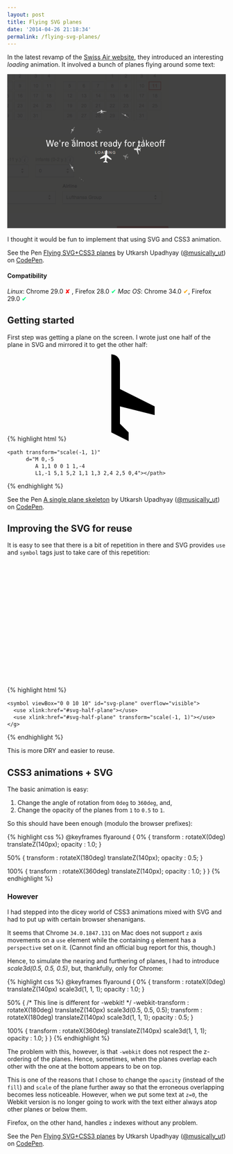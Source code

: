 ```yaml
---
layout: post
title: Flying SVG planes
date: '2014-04-26 21:18:34'
permalink: /flying-svg-planes/
---
```


In the latest revamp of the [Swiss Air website](http://swiss.com/ch/en), they introduced an interesting _loading_ animation. It involved a bunch of planes flying around some text:

![Swiss air loading animation](/content/images/2014/Apr/Screenshot_2014_04_18_16_58_29.png)

I thought it would be fun to implement that using SVG and CSS3 animation.

<p data-height="357" data-theme-id="5887" data-slug-hash="zbnJx" data-default-tab="result" class='codepen'>See the Pen <a href='http://codepen.io/musically_ut/pen/zbnJx/'>Flying SVG+CSS3 planes</a> by Utkarsh Upadhyay (<a href='http://codepen.io/musically_ut'>@musically_ut</a>) on <a href='http://codepen.io'>CodePen</a>.</p>
<script async src="//codepen.io/assets/embed/ei.js"></script>

#### Compatibility

*Linux*:  Chrome 29.0 <span style="color: red">✘</span> , 
Firefox 28.0 <span style="color: springgreen">✔</span>
*Mac OS*: Chrome 34.0 <span style="color: orange">✔</span>, Firefox 29.0 <span style="color: springgreen">✔</span>

## Getting started

First step was getting a plane on the screen. I wrote just one half of the plane in SVG and mirrored it to get the other half:

{% highlight html %}
<svg viewBox="-5 -5 10 10" width="200" height="200">
	<path d="M 0,-5 
             A 1,1 0 0 1 1,-4 
             L 1,-1 5,1 5,2 1,1 1,3 2,4 2,5 0,4"></path>

	<path transform="scale(-1, 1)"
		  d="M 0,-5 
             A 1,1 0 0 1 1,-4 
             L1,-1 5,1 5,2 1,1 1,3 2,4 2,5 0,4"></path>
</svg>
{% endhighlight %}

<p data-height="268" data-theme-id="0" data-slug-hash="vwAye" data-default-tab="result" class='codepen'>See the Pen <a href='http://codepen.io/musically_ut/pen/vwAye/'>A single plane skeleton</a> by Utkarsh Upadhyay (<a href='http://codepen.io/musically_ut'>@musically_ut</a>) on <a href='http://codepen.io'>CodePen</a>.</p>

## Improving the SVG for reuse

It is easy to see that there is a bit of repetition in there and SVG provides `use` and `symbol` tags just to take care of this repetition:

{% highlight html %}
<svg width="300" height="300">
  <defs>
    <path id="svg-half-plane"
          d=" M 0,-5
              A 1,1 0 0 1 1,-4
              L 1,-1 5,1 5,2 1,1 1,3 2,4 2,5 0,4"
          ></path>

    <symbol viewBox="0 0 10 10" id="svg-plane" overflow="visible">
      <use xlink:href="#svg-half-plane"></use>
      <use xlink:href="#svg-half-plane" transform="scale(-1, 1)"></use>
    </g>
  </defs>
  <g>
    <use xlink:href="#svg-plane" x="100" y="100" width="50" height="50"></use>
  </g>
</svg>
{% endhighlight %}

This is more DRY and easier to reuse.

## CSS3 animations + SVG

The basic animation is easy:

 1. Change the angle of rotation from `0deg` to `360deg`, and,
 2. Change the opacity of the planes from `1` to `0.5` to `1`.

So this should have been enough (modulo the browser prefixes):

{% highlight css %}
@keyframes flyaround {
  0% {
      transform : rotateX(0deg) translateZ(140px);
      opacity   : 1.0;
  }

  50% {
      transform : rotateX(180deg) translateZ(140px);
      opacity   : 0.5;
  }

  100% {
      transform : rotateX(360deg) translateZ(140px);
      opacity   : 1.0;
  }
}
{% endhighlight %}

### However

I had stepped into the dicey world of CSS3 animations mixed with SVG and had to put up with certain browser shenanigans.

It seems that Chrome `34.0.1847.131` on Mac does not support `z` axis movements on a `use` element while the containing `g` element has a `perspective` set on it. (Cannot find an official bug report for this, though.)

Hence, to simulate the nearing and furthering of planes, I had to introduce _scale3d(0.5, 0.5, 0.5)_, but, thankfully, only for Chrome:

{% highlight css %}
@keyframes flyaround {
  0% {
      transform  : rotateX(0deg) translateZ(140px) scale3d(1, 1, 1);
      opacity    : 1.0;
  }

  50% {
      /* This line is different for -webkit! */
      -webkit-transform : rotateX(180deg) translateZ(140px) scale3d(0.5, 0.5, 0.5);
      transform  : rotateX(180deg) translateZ(140px) scale3d(1, 1, 1);
      opacity    : 0.5;
  }

  100% {
      transform  : rotateX(360deg) translateZ(140px) scale3d(1, 1, 1);
      opacity    : 1.0;
  }
}
{% endhighlight %}

The problem with this, however, is that `-webkit` does not respect the z-ordering of the planes. Hence, sometimes, when the planes overlap each other with the one at the bottom appears to be on top.

This is one of the reasons that I chose to change the `opacity` (instead of the `fill`) and `scale` of the plane further away so that the erroneous overlapping becomes less noticeable. However, when we put some text at `z=0`, the Webkit version is no longer going to work with the text either always atop other planes or below them.

Firefox, on the other hand, handles `z` indexes without any problem.

<p data-height="357" data-theme-id="5887" data-slug-hash="zbnJx" data-default-tab="result" class='codepen'>See the Pen <a href='http://codepen.io/musically_ut/pen/zbnJx/'>Flying SVG+CSS3 planes</a> by Utkarsh Upadhyay (<a href='http://codepen.io/musically_ut'>@musically_ut</a>) on <a href='http://codepen.io'>CodePen</a>.</p>


